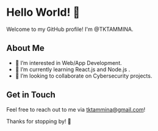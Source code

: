 # Hello World! 👋

Welcome to my GitHub profile! I'm @TKTAMMINA.

## About Me
- 👀 I’m interested in Web/App Development.
- 🌱 I’m currently learning React.js and Node.js .
- 💞️ I’m looking to collaborate on Cybersecurity projects.

## Get in Touch
Feel free to reach out to me via tktammina@gmail.com!

Thanks for stopping by! 🚀

